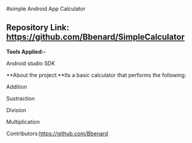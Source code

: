 
#simple Android App Calculator


**Repository Link:** https://github.com/Bbenard/SimpleCalculator
-

**Tools Applied:-**

Android studio SDK

**About the project:**Its a basic calculator that performs the following:

Addition

 Sustraction

Division
 
 Multiplication

Contributors:https://github.com/Bbenard











